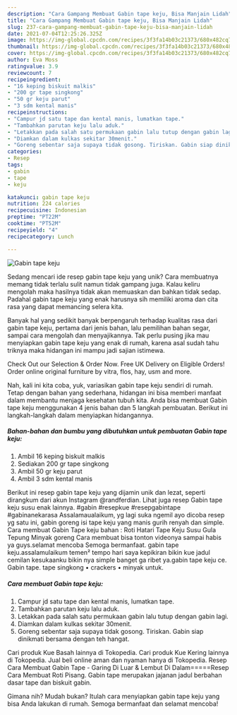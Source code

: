 ```yaml
---
description: "Cara Gampang Membuat Gabin tape keju, Bisa Manjain Lidah"
title: "Cara Gampang Membuat Gabin tape keju, Bisa Manjain Lidah"
slug: 237-cara-gampang-membuat-gabin-tape-keju-bisa-manjain-lidah
date: 2021-07-04T12:25:26.325Z
image: https://img-global.cpcdn.com/recipes/3f3fa14b03c21373/680x482cq70/gabin-tape-keju-foto-resep-utama.jpg
thumbnail: https://img-global.cpcdn.com/recipes/3f3fa14b03c21373/680x482cq70/gabin-tape-keju-foto-resep-utama.jpg
cover: https://img-global.cpcdn.com/recipes/3f3fa14b03c21373/680x482cq70/gabin-tape-keju-foto-resep-utama.jpg
author: Eva Moss
ratingvalue: 3.9
reviewcount: 7
recipeingredient:
- "16 keping biskuit malkis"
- "200 gr tape singkong"
- "50 gr keju parut"
- "3 sdm kental manis"
recipeinstructions:
- "Campur jd satu tape dan kental manis, lumatkan tape."
- "Tambahkan parutan keju lalu aduk."
- "Letakkan pada salah satu permukaan gabin lalu tutup dengan gabin lagi."
- "Diamkan dalam kulkas sekitar 30menit."
- "Goreng sebentar saja supaya tidak gosong. Tiriskan. Gabin siap dinikmati bersama dengan teh hangat."
categories:
- Resep
tags:
- gabin
- tape
- keju

katakunci: gabin tape keju 
nutrition: 224 calories
recipecuisine: Indonesian
preptime: "PT22M"
cooktime: "PT52M"
recipeyield: "4"
recipecategory: Lunch

---
```



![Gabin tape keju](https://img-global.cpcdn.com/recipes/3f3fa14b03c21373/680x482cq70/gabin-tape-keju-foto-resep-utama.jpg)

Sedang mencari ide resep gabin tape keju yang unik? Cara membuatnya memang tidak terlalu sulit namun tidak gampang juga. Kalau keliru mengolah maka hasilnya tidak akan memuaskan dan bahkan tidak sedap. Padahal gabin tape keju yang enak harusnya sih memiliki aroma dan cita rasa yang dapat memancing selera kita.

Banyak hal yang sedikit banyak berpengaruh terhadap kualitas rasa dari gabin tape keju, pertama dari jenis bahan, lalu pemilihan bahan segar, sampai cara mengolah dan menyajikannya. Tak perlu pusing jika mau menyiapkan gabin tape keju yang enak di rumah, karena asal sudah tahu triknya maka hidangan ini mampu jadi sajian istimewa.

Check Out our Selection &amp; Order Now. Free UK Delivery on Eligible Orders! Order online original furniture by vitra, flos, hay, usm and more.


Nah, kali ini kita coba, yuk, variasikan gabin tape keju sendiri di rumah. Tetap dengan bahan yang sederhana, hidangan ini bisa memberi manfaat dalam membantu menjaga kesehatan tubuh kita. Anda bisa membuat Gabin tape keju menggunakan 4 jenis bahan dan 5 langkah pembuatan. Berikut ini langkah-langkah dalam menyiapkan hidangannya.

<!--inarticleads1-->

##### Bahan-bahan dan bumbu yang dibutuhkan untuk pembuatan Gabin tape keju:

1. Ambil 16 keping biskuit malkis
1. Sediakan 200 gr tape singkong
1. Ambil 50 gr keju parut
1. Ambil 3 sdm kental manis


Berikut ini resep gabin tape keju yang dijamin unik dan lezat, seperti dirangkum dari akun Instagram @randferdian. Lihat juga resep Gabin tape keju susu enak lainnya. #gabin #resepkue #resepgabintape #gabinanekarasa Assalamaualaikum, yg lagi suka ngemil ayo dicoba resep yg satu ini, gabin goreng isi tape keju yang manis gurih renyah dan simple. Cara membuat Gabin Tape keju bahan : Roti Hatari Tape Keju Susu Gula Tepung Minyak goreng Cara membuat bisa tonton videonya sampai habis ya guys.selamat mencoba Semoga bermanfaat. gabin tape keju.assalamulaikum temen² tempo hari saya kepikiran bikin kue jadul cemilan kesukaanku bikin nya simple banget ga ribet ya.gabin tape keju ce. Gabin tape. tape singkong • crackers • minyak untuk. 

<!--inarticleads2-->

##### Cara membuat Gabin tape keju:

1. Campur jd satu tape dan kental manis, lumatkan tape.
1. Tambahkan parutan keju lalu aduk.
1. Letakkan pada salah satu permukaan gabin lalu tutup dengan gabin lagi.
1. Diamkan dalam kulkas sekitar 30menit.
1. Goreng sebentar saja supaya tidak gosong. Tiriskan. Gabin siap dinikmati bersama dengan teh hangat.


Cari produk Kue Basah lainnya di Tokopedia. Cari produk Kue Kering lainnya di Tokopedia. Jual beli online aman dan nyaman hanya di Tokopedia. Resep Cara Membuat Gabin Tape - Garing Di Luar &amp; Lembut Di Dalam=====Resep Cara Membuat Roti Pisang. Gabin tape merupakan jajanan jadul berbahan dasar tape dan biskuit gabin. 

Gimana nih? Mudah bukan? Itulah cara menyiapkan gabin tape keju yang bisa Anda lakukan di rumah. Semoga bermanfaat dan selamat mencoba!
